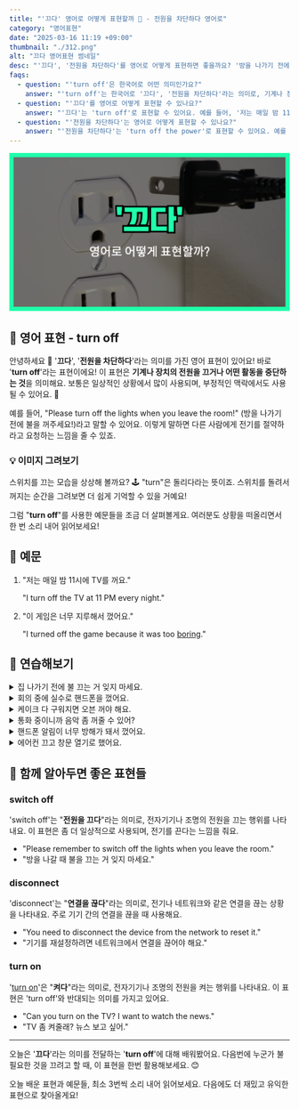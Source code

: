 ```yaml
---
title: "'끄다' 영어로 어떻게 표현할까 🔌 - 전원을 차단하다 영어로"
category: "영어표현"
date: "2025-03-16 11:19 +09:00"
thumbnail: "./312.png"
alt: "끄다 영어표현 썸네일"
desc: "'끄다', '전원을 차단하다'를 영어로 어떻게 표현하면 좋을까요? '방을 나가기 전에 불을 꺼주세요!', '게임이 너무 지루해서 껐어요.' 등을 영어로 표현하는 법을 배워봅시다. 다양한 예문을 통해서 연습하고 본인의 표현으로 만들어 보세요."
faqs:
  - question: "'turn off'은 한국어로 어떤 의미인가요?"
    answer: "'turn off'는 한국어로 '끄다', '전원을 차단하다'라는 의미로, 기계나 장치의 전원을 끄거나 어떤 활동을 중단하는 것을 뜻해요."
  - question: "'끄다'를 영어로 어떻게 표현할 수 있나요?"
    answer: "'끄다'는 'turn off'로 표현할 수 있어요. 예를 들어, '저는 매일 밤 11시에 TV를 꺼요.'는 'I turn off the TV at 11 PM every night.'로 말할 수 있어요."
  - question: "'전원을 차단하다'는 영어로 어떻게 표현할 수 있나요?"
    answer: "'전원을 차단하다'는 'turn off the power'로 표현할 수 있어요. 예를 들어, '기계를 사용하지 않을 때는 전원을 차단하세요.'는 'Please turn off the power when not using the machine.'로 말할 수 있어요."
---
```


![끄다 영어표현 썸네일](./312.png)

## 🌟 영어 표현 - turn off

안녕하세요 👋 '**끄다**', '**전원을 차단하다**'라는 의미를 가진 영어 표현이 있어요! 바로 '**turn off**'라는 표현이에요! 이 표현은 **기계나 장치의 전원을 끄거나 어떤 활동을 중단하는 것**을 의미해요. 보통은 일상적인 상황에서 많이 사용되며, 부정적인 맥락에서도 사용될 수 있어요. 🔌

<script async src="https://pagead2.googlesyndication.com/pagead/js/adsbygoogle.js?client=ca-pub-1465612013356152"
     crossorigin="anonymous"></script>
<!-- engple-horizontal-ad -->

<ins class="adsbygoogle"
     style="display:block"
     data-ad-client="ca-pub-1465612013356152"
     data-ad-slot="2106896038"
     data-ad-format="auto"
     data-full-width-responsive="true"></ins>

<script>
     (adsbygoogle = window.adsbygoogle || []).push({});
</script>

예를 들어, "Please turn off the lights when you leave the room!" (방을 나가기 전에 불을 꺼주세요!)라고 말할 수 있어요. 이렇게 말하면 다른 사람에게 전기를 절약하라고 요청하는 느낌을 줄 수 있죠.

### 💡 이미지 그려보기

스위치를 끄는 모습을 상상해 볼까요? 🕹️ "turn"은 돌리다라는 뜻이죠. 스위치를 돌려서 꺼지는 순간을 그려보면 더 쉽게 기억할 수 있을 거예요!

그럼 "**turn off**"를 사용한 예문들을 조금 더 살펴볼게요. 여러분도 상황을 떠올리면서 한 번 소리 내어 읽어보세요!

## 📖 예문

1. "저는 매일 밤 11시에 TV를 꺼요."

   "I turn off the TV at 11 PM every night."

2. "이 게임은 너무 지루해서 껐어요."

   "I turned off the game because it was too [boring](/blog/vocab-1/040.boring/)."

## 💬 연습해보기

<details>
<summary>집 나가기 전에 불 끄는 거 잊지 마세요.</summary>
<span>Don't <a href="/blog/in-english/023.forget/">forget</a> to turn off the lights before you leave the house.</span>
</details>

<details>
<summary>회의 중에 실수로 핸드폰을 껐어요.</summary>
<span>I accidentally turned off my phone during the meeting.</span>
</details>

<details>
<summary>케이크 다 구워지면 오븐 꺼야 해요.</summary>
<span>You should turn off the oven once the cake is done baking.</span>
</details>

<details>
<summary>통화 중이니까 음악 좀 꺼줄 수 있어?</summary>
<span>Could you turn off the music while I'm on the call?</span>
</details>

<details>
<summary>핸드폰 알림이 너무 방해가 돼서 껐어요.</summary>
<span>I had to turn off the notifications on my phone. They were too distracting.</span>
</details>

<details>
<summary>에어컨 끄고 창문 열기로 했어요.</summary>
<span>We <a href="/blog/in-english/062.decide-to/">decided to</a> turn off the air conditioner and open the windows instead.</span>
</details>

## 🤝 함께 알아두면 좋은 표현들

### switch off

'switch off'는 "**전원을 끄다**"라는 의미로, 전자기기나 조명의 전원을 끄는 행위를 나타내요. 이 표현은 좀 더 일상적으로 사용되며, 전기를 끈다는 느낌을 줘요.

- "Please remember to switch off the lights when you leave the room."
- "방을 나갈 때 불을 끄는 거 잊지 마세요."

### disconnect

'disconnect'는 "**연결을 끊다**"라는 의미로, 전기나 네트워크와 같은 연결을 끊는 상황을 나타내요. 주로 기기 간의 연결을 끊을 때 사용해요.

- "You need to disconnect the device from the network to reset it."
- "기기를 재설정하려면 네트워크에서 연결을 끊어야 해요."

### turn on

'[turn on](/blog/in-english/310.turn-on/)'은 "**켜다**"라는 의미로, 전자기기나 조명의 전원을 켜는 행위를 나타내요. 이 표현은 'turn off'와 반대되는 의미를 가지고 있어요.

- "Can you turn on the TV? I want to watch the news."
- "TV 좀 켜줄래? 뉴스 보고 싶어."

---

오늘은 '**끄다**'라는 의미를 전달하는 '**turn off**'에 대해 배워봤어요. 다음번에 누군가 불필요한 것을 끄려고 할 때, 이 표현을 한번 활용해보세요. 😊

오늘 배운 표현과 예문들, 최소 3번씩 소리 내어 읽어보세요. 다음에도 더 재밌고 유익한 표현으로 찾아올게요!
